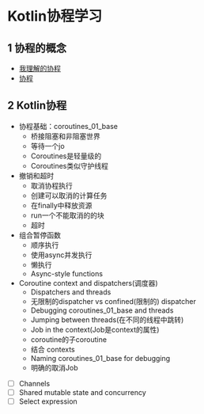 # Kotlin协程学习

## 1 协程的概念

- [我理解的协程](https://www.zybuluo.com/kuailezhishang/note/128823)
- [协程](http://www.liaoxuefeng.com/wiki/001374738125095c955c1e6d8bb493182103fac9270762a000/0013868328689835ecd883d910145dfa8227b539725e5ed000)
 
## 2 Kotlin协程

- 协程基础：coroutines_01_base
    - 桥接阻塞和非阻塞世界
    - 等待一个jo
    - Coroutines是轻量级的
    - Coroutines类似守护线程
- 撤销和超时
    - 取消协程执行
    - 创建可以取消的计算任务
    - 在finally中释放资源
    - run一个不能取消的的块
    - 超时
- 组合暂停函数
    - 顺序执行
    - 使用async并发执行
    - 懒执行
    - Async-style functions
- Coroutine context and dispatchers(调度器)
     - Dispatchers and threads
    - 无限制的dispatcher vs confined(限制的) dispatcher
    - Debugging coroutines_01_base and threads
    - Jumping between threads(在不同的线程中跳转)
    - Job in the context(Job是context的属性)
    - coroutine的子coroutine
    - 结合 contexts
    - Naming coroutines_01_base for debugging
    - 明确的取消Job

- [ ] Channels
- [ ] Shared mutable state and concurrency
- [ ] Select expression